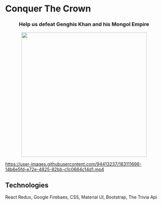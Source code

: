 # Conquer The Crown

<div id="header" align="center">
  <h3>Help us defeat Genghis Khan and his Mongol Empire</h2>
</div>

<div id="header" align="center">
  <img src="/public/logo.png" width="400"/>
</div>

https://user-images.githubusercontent.com/94413237/183111696-14b6e5fd-e72e-4825-82bb-c1c0664c14d1.mp4

## Technologies

<p>React Redux, Google Firebaes, CSS, Material UI, Bootstrap, The Trivia Api</p>
